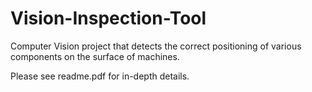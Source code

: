 # Vision-Inspection-Tool

Computer Vision project that detects the correct positioning of various components on the surface of machines.

Please see readme.pdf for in-depth details.
